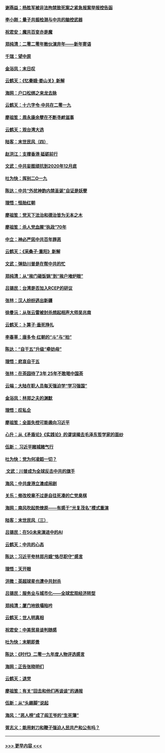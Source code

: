 #### [谢燕益：杨胜军被非法拘禁致死案之紧急报案举报控告函](../pages/nsc993/n11756134.md?t=01012011) 
#### [李小刚：量子共振检测与中共的脑控武器](../pages/nsc993/n11754518.md?t=01012011) 
#### [祝君安：魔共百变亦是魔](../pages/nsc993/n11754469.md?t=01012011) 
#### [郑纯清：二零二零年散伙演弃年——新年寄语](../pages/nsc993/n11754195.md?t=01012011) 
#### [千瑞：望中原](../pages/nsc993/n11754159.md?t=01012011) 
#### [金浴凤：末日叹](../pages/nsc993/n11752359.md?t=01012011) 
#### [云鹤天：《忆秦娥‧娄山关》新解](../pages/nsc993/n11752348.md?t=01012011) 
#### [海网：户口松绑之来龙去脉](../pages/nsc993/n11752328.md?t=01012011) 
#### [云鹤天：十六字令‧中共在二零一九](../pages/nsc993/n11752305.md?t=01012011) 
#### [廖祖笙：周永康余孽在不断寻衅滋事](../pages/nsc993/n11751013.md?t=01012011) 
#### [云鹤天：观台湾大选](../pages/nsc993/n11751007.md?t=01012011) 
#### [陆客：末世民风（四）](../pages/nsc993/n11749203.md?t=01012011) 
#### [赵洪江：支撑香港 砥砺前行](../pages/nsc993/n11748482.md?t=01012011) 
#### [文武：中共妄图顽抗到2020年12月底](../pages/nsc993/n11748446.md?t=01012011) 
#### [吐为快：挥别二O一九](../pages/nsc993/n11748411.md?t=01012011) 
#### [陈达：中共“外扰神韵内禁圣诞”自证是妖孽](../pages/nsc993/n11748226.md?t=01012011) 
#### [理悟：怪胎红朝](../pages/nsc993/n11748206.md?t=01012011) 
#### [廖祖笙：党天下法治和德治皆为无本之木](../pages/nsc993/n11748135.md?t=01012011) 
#### [廖祖笙：杀人党血腥“执政”70年](../pages/nsc993/n11745144.md?t=01012011) 
#### [中立：神必严惩中共百年罪恶](../pages/nsc993/n11744970.md?t=01012011) 
#### [云鹤天：《采桑子‧重阳》新解](../pages/nsc993/n11744948.md?t=01012011) 
#### [文武：弹劾川普是在帮中共的忙](../pages/nsc993/n11744758.md?t=01012011) 
#### [郑纯清：从“挨门砸饭锅”到“挨户堵炉眼”](../pages/nsc993/n11744745.md?t=01012011) 
#### [吕锡民：台湾是否加入RCEP的研议](../pages/nsc993/n11744701.md?t=01012011) 
#### [张林：汉人纷纷逃出新疆](../pages/nsc993/n11743530.md?t=01012011) 
#### [徐曼沅：从张云雷被封杀想起相声大师吴兆南](../pages/nsc993/n11741816.md?t=01012011) 
#### [云鹤天：卜算子‧垂死挣扎](../pages/nsc993/n11739956.md?t=01012011) 
#### [李春草：唐多令‧红朝的“斗”与“拍”](../pages/nsc993/n11739830.md?t=01012011) 
#### [陈达：“自干五”升级“牵妨母”](../pages/nsc993/n11739724.md?t=01012011) 
#### [理悟：悲哀自干五](../pages/nsc993/n11739547.md?t=01012011) 
#### [张林：在茶园待了3年 25年不敢喝中国茶](../pages/nsc993/n11739240.md?t=01012011) 
#### [云端：大陆在职人员每天强迫学“学习强国”](../pages/nsc993/n11738735.md?t=01012011) 
#### [金浴凤：林郑之夫的渊默](../pages/nsc993/n11737735.md?t=01012011) 
#### [理悟：叹私企](../pages/nsc993/n11737715.md?t=01012011) 
#### [廖祖笙：全面失控可能袭向习近平](../pages/nsc993/n11737704.md?t=01012011) 
#### [心升：从《矛盾论》《实践论》的谬误揭去毛泽东哲学家的面纱](../pages/nsc993/n11736962.md?t=01012011) 
#### [伍新： 习近平赌城赌气行](../pages/nsc993/n11736929.md?t=01012011) 
#### [吐为快：党为何凌蹈一切？](../pages/nsc993/n11736915.md?t=01012011) 
#### [ 文武：川普成为全球反击中共的旗手](../pages/nsc993/n11736882.md?t=01012011) 
#### [海风：中共废港立澳成闹剧](../pages/nsc993/n11735857.md?t=01012011) 
#### [关乐：修改校章不过是自往死凑的亡党臭棋](../pages/nsc993/n11735097.md?t=01012011) 
#### [海网：南风吹起势燎原——有感于“光复茂名”模式重演](../pages/nsc993/n11732308.md?t=01012011) 
#### [陆客：末世民风（三）](../pages/nsc993/n11732211.md?t=01012011) 
#### [吕锡民：在5G未来演进中的AI](../pages/nsc993/n11730010.md?t=01012011) 
#### [云鹤天：中共的心态](../pages/nsc993/n11729906.md?t=01012011) 
#### [陈达：习近平夸林郑月娥“恪尽职守”感言](../pages/nsc993/n11729881.md?t=01012011) 
#### [理悟：天开眼](../pages/nsc993/n11729699.md?t=01012011) 
#### [洪微：英超球星也遭中共封杀](../pages/nsc993/n11727243.md?t=01012011) 
#### [吕锡民：服务业与城市化——全球宏观经济转型](../pages/nsc993/n11725845.md?t=01012011) 
#### [郑纯清：厦门地铁塌陷吟](../pages/nsc993/n11725813.md?t=01012011) 
#### [云鹤天：世人明真相](../pages/nsc993/n11725621.md?t=01012011) 
#### [祝君安：中美贸易谈判随感](../pages/nsc993/n11725609.md?t=01012011) 
#### [吐为快：末朝即景](../pages/nsc993/n11723365.md?t=01012011) 
#### [陈达：《时代》二零一九年度人物评选感言](../pages/nsc993/n11723337.md?t=01012011) 
#### [海网：正告张晓明们](../pages/nsc993/n11723228.md?t=01012011) 
#### [云鹤天：退党](../pages/nsc993/n11723056.md?t=01012011) 
#### [廖祖笙：有关“回去和他们再谈谈”的通报](../pages/nsc993/n11722442.md?t=01012011) 
#### [伍新：从“头踢脚”说起](../pages/nsc993/n11722429.md?t=01012011) 
#### [海风：“恶人榜”成了阎王爷的“生死簿”](../pages/nsc993/n11722272.md?t=01012011) 
#### [胥志义：能用剌刀和鞭子强迫人民共产和公有吗？](../pages/nsc993/n11720569.md?t=01012011) 

----
#### [ >>> 更早内容 <<< ](../indexes/nsc993-earlier.md)
